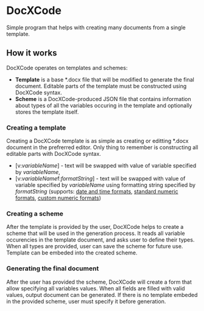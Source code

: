 # DocXCode
Simple program that helps with creating many documents from a single template.

## How it works 
DocXCode operates on templates and schemes:
- **Template** is a base *.docx file that will be modified to generate the final document. Editable parts of the template must be constructed using DocXCode syntax.
- **Scheme** is a DocXCode-produced JSON file that contains information about types of all the variables occuring in the template and optionally stores the template itself.

### Creating a template
Creating a DocXCode template is as simple as creating or editting *.docx document in the prefrerred editor.
Only thing to remember is constructing all editable parts with DocXCode syntax.<br/>
- [v:*variableName*] - text will be swapped with value of variable specified by *variableName*,
- [v:*variableName*f:*formatString*] - text will be swapped with value of variable specified by *variableName* using formatting string specified by *formatString* (supports: [date and time formats](https://learn.microsoft.com/en-us/dotnet/standard/base-types/custom-date-and-time-format-strings), [standard numeric formats](https://learn.microsoft.com/en-us/dotnet/standard/base-types/standard-numeric-format-strings), [custom numeric formats](https://learn.microsoft.com/en-us/dotnet/standard/base-types/custom-numeric-format-strings))

### Creating a scheme
After the template is provided by the user, DocXCode helps to create a scheme that will be used in the generation process.
It reads all variable occurencies in the template document, and asks user to define their types.
When all types are provided, user can save the scheme for future use. Template can be embeded into the created scheme.

### Generating the final document
After the user has provided the scheme, DocXCode will create a form that allow specifying all variables values.
When all fields are filled with valid values, output document can be generated. 
If there is no template embeded in the provided scheme, user must specify it before generation.